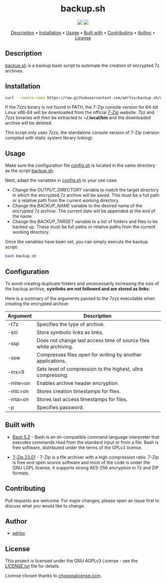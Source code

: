 <div align=center>
<h1>
    backup.sh
</h1>

<p>
    <a href="https://www.gnu.org/software/bash/"><img src="https://img.shields.io/badge/Language-Bash-green?logo=GNU%20Bash"></a>
    <a href="/LICENSE.txt"><img src="https://img.shields.io/badge/License-GNU_AGPLv3-blue?logo=GNU"></a>
</p>

<p>
    <a href="#description">Description</a> •
    <a href="#installation">Installation</a> •
    <a href="#usage">Usage</a> •
    <a href="#built-with">Built with</a> •
    <a href="#contributing">Contributing</a> •
    <a href="#author">Author</a> •
    <a href="#license">License</a>
</p>
</div>

## Description

[backup.sh](backup.sh) is a backup bash script to automate the creation of encrypted 7z archives.

## Installation

```sh
curl --remote-name https://raw.githubusercontent.com/adrlsx/backup.sh/main/backup.sh
```

 If the *7zzs* binary is not found in PATH, the 7-Zip console version for 64-bit Linux x86-64 will be downloaded from the official [7-Zip](https://7-zip.org/) website. *7zz* and *7zzs* binaries will then be extracted to **~/.local/bin** and the downloaded archive will be deleted.

 This script only uses *7zzs*, the standalone console version of 7-Zip (version compiled with static system library linking).

## Usage

Make sure the configuration file [config.sh](config.sh) is located in the same directory as the script [backup.sh](backup.sh).

Next, adapt the variables in [config.sh](config.sh) to your use case:

- Change the *OUTPUT_DIRECTORY* variable to match the target directory in which the encrypted 7z archive will be saved. This must be a full path or a relative path from the current working directory.
- Change the *BACKUP_NAME* variable to the desired name of the encrypted 7z archive. The current date will be appended at the end of the name.
- Change the *BACKUP_TARGET* variable to a list of folders and files to be backed up. These must be full paths or relative paths from the current working directory.

Once the variables have been set, you can simply execute the backup script:

```bash
bash backup.sh
```

## Configuration

To avoid creating duplicate folders and unnecessarily increasing the size of the backup archive, **symlinks are not followed and are stored as links**.

Here is a summary of the arguments passed to the *7zzs* executable when creating the encrypted archive:

| Argument | Description |
|---|---|
| -t7z | Specifies the type of archive. |
| -snl | Store symbolic links as links. |
| -ssp | Does not change last access time of source files while archiving. |
| -ssw | Compresses files open for writing by another applications. |
| -mx=9 | Sets level of compression to the highest, ultra compressing. |
| -mhe=on | Enables archive header encryption. |
| -mtc=on | Stores creation timestamps for files. |
| -mta=on | Stores last access timestamps for files. |
| -p | Specifies password. |

## Built with

- [Bash 5.2](https://tiswww.case.edu/php/chet/bash/bashtop.html) - Bash is an sh-compatible command language interpreter that executes commands read from the standard input or from a file. Bash is free software, distributed under the terms of the GPLv3 license.

- [7-Zip 23.01](https://7-zip.org/) - 7-Zip is a file archiver with a high compression ratio. 7-Zip is free and open source software and most of the code is under the GNU LGPL license. It supports strong AES-256 encryption in 7z and ZIP formats.

## Contributing

Pull requests are welcome. For major changes, please open an issue first to discuss what you would like to change.

## Author

- [adrlsx](https://github.com/adrlsx)

## License

This project is licensed under the GNU AGPLv3 License - see the [LICENSE.txt](LICENSE.txt) file for details.

License chosen thanks to [choosealicense.com](https://choosealicense.com/).
